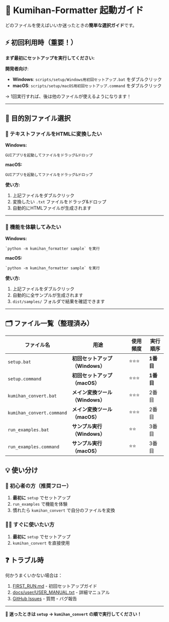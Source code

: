 # 🚀 Kumihan-Formatter 起動ガイド

どのファイルを使えばいいか迷ったときの**簡単な選択ガイド**です。

## ⚡ 初回利用時（重要！）

**まず最初にセットアップを実行してください:**

**開発者向け**:
- **Windows**: `scripts/setup/Windows用初回セットアップ.bat` をダブルクリック
- **macOS**: `scripts/setup/macOS用初回セットアップ.command` をダブルクリック

→ 1回実行すれば、後は他のファイルが使えるようになります！

---

## 🎯 目的別ファイル選択

### 📝 テキストファイルをHTMLに変換したい

**Windows:**
```
GUIアプリを起動してファイルをドラッグ&ドロップ
```

**macOS:**
```
GUIアプリを起動してファイルをドラッグ&ドロップ
```

**使い方:**
1. 上記ファイルをダブルクリック
2. 変換したい `.txt` ファイルをドラッグ&ドロップ
3. 自動的にHTMLファイルが生成されます

---

### 🎨 機能を体験してみたい

**Windows:**
```
`python -m kumihan_formatter sample` を実行
```

**macOS:**
```
`python -m kumihan_formatter sample` を実行
```

**使い方:**
1. 上記ファイルをダブルクリック
2. 自動的に全サンプルが生成されます
3. `dist/samples/` フォルダで結果を確認できます

---

## 🗂️ ファイル一覧（整理済み）

| ファイル名 | 用途 | 使用頻度 | 実行順序 |
|----------|------|---------|----------|
| `setup.bat` | **初回セットアップ（Windows）** | ⭐⭐⭐ | **1番目** |
| `setup.command` | **初回セットアップ（macOS）** | ⭐⭐⭐ | **1番目** |
| `kumihan_convert.bat` | **メイン変換ツール（Windows）** | ⭐⭐⭐ | 2番目 |
| `kumihan_convert.command` | **メイン変換ツール（macOS）** | ⭐⭐⭐ | 2番目 |
| `run_examples.bat` | **サンプル実行（Windows）** | ⭐⭐ | 3番目 |
| `run_examples.command` | **サンプル実行（macOS）** | ⭐⭐ | 3番目 |

## 💡 使い分け

### 🔰 初心者の方（推奨フロー）
1. **最初に** `setup` でセットアップ
2. `run_examples` で機能を体験
3. 慣れたら `kumihan_convert` で自分のファイルを変換

### 🏃‍♂️ すぐに使いたい方
1. **最初に** `setup` でセットアップ
2. `kumihan_convert` を直接使用

## ❓ トラブル時

何かうまくいかない場合は：
1. [FIRST_RUN.md](FIRST_RUN.md) - 初回セットアップガイド
2. [docs/user/USER_MANUAL.txt](docs/user/USER_MANUAL.txt) - 詳細マニュアル
3. [GitHub Issues](https://github.com/mo9mo9-uwu-mo9mo9/Kumihan-Formatter/issues) - 質問・バグ報告

---

**🎉 迷ったときは `setup` → `kumihan_convert` の順で実行してください！**
